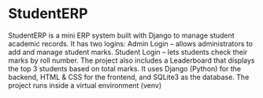 # StudentERP
StudentERP is a mini ERP system built with Django to manage student academic records. It has two logins:  Admin Login – allows administrators to add and manage student marks.  Student Login – lets students check their marks by roll number.  The project also includes a Leaderboard that displays the top 3 students based on total marks.
It uses Django (Python) for the backend, HTML & CSS for the frontend, and SQLite3 as the database. The project runs inside a virtual environment (venv)
